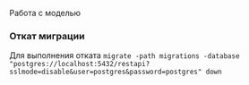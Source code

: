 Работа с моделью 

### Откат миграции
Для выполнения отката ```migrate -path migrations -database "postgres://localhost:5432/restapi?sslmode=disable&user=postgres&password=postgres" down```